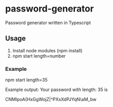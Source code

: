 # password-generator
Password generator written in Typescript

## Usage
1. Install node modules (npm install)
2. npm start length=number

### Example
npm start length=35

Example output:
Your password with length: 35 is 

CNMIpoA{HxGgWojZ\|^PXsXdPJYqN\aM_bw